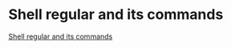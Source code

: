 # Shell regular and its commands
[Shell regular and its commands](https://aiwithcloud.com/2022/09/16/shell_regular_and_its_commands/)